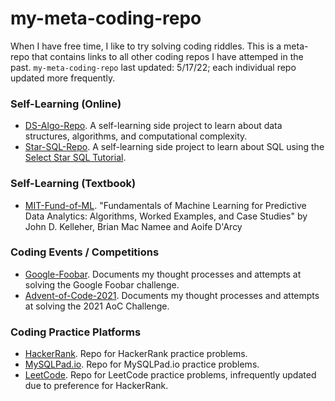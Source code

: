 # my-meta-coding-repo
When I have free time, I like to try solving coding riddles. This is a meta-repo that contains links to all other coding repos I have attemped in the past. `my-meta-coding-repo` last updated: 5/17/22; each individual repo updated more frequently.

### Self-Learning (Online)
- [DS-Algo-Repo](https://github.com/cdenq/my-ds-algo-repo). A self-learning side project to learn about data structures, algorithms, and computational complexity.
- [Star-SQL-Repo](https://github.com/cdenq/my-select-star-sql-repo). A self-learning side project to learn about SQL using the [Select Star SQL Tutorial](https://selectstarsql.com/).

### Self-Learning (Textbook)
- [MIT-Fund-of-ML](https://github.com/cdenq/my-machine-learning-mit-book-study). "Fundamentals of Machine Learning for Predictive Data Analytics: Algorithms, Worked Examples, and Case Studies" by John D. Kelleher, Brian Mac Namee and Aoife D'Arcy

### Coding Events / Competitions
- [Google-Foobar](https://github.com/cdenq/my-google-foobar-solves). Documents my thought processes and attempts at solving the Google Foobar challenge.
- [Advent-of-Code-2021](https://github.com/cdenq/my-advent-of-code-2021-solves). Documents my thought processes and attempts at solving the 2021 AoC Challenge.

### Coding Practice Platforms
- [HackerRank](https://github.com/cdenq/my-hackerrank-solves). Repo for HackerRank practice problems.
- [MySQLPad.io](https://github.com/cdenq/my-sqlpad-io-solves). Repo for MySQLPad.io practice problems.
- [LeetCode](https://github.com/cdenq/my-leetcode-solves). Repo for LeetCode practice problems, infrequently updated due to preference for HackerRank.
